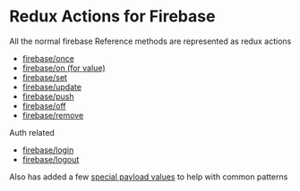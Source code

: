 # Redux Actions for Firebase

All the normal firebase Reference methods are represented as redux actions

* [firebase/once](/actions/firebaseonce.md)
* [firebase/on \(for value\)](/actions/firebaseon-for-value.md)
* [firebase/set](/actions/firebaseset.md)
* [firebase/update](/actions/firebaseupdate.md)
* [firebase/push](/actions/firebasepush.md)
* [firebase/off](/actions/firebaseoff.md)
* [firebase/remove](/actions/firebaseremove.md)

Auth related

* [firebase/login](/firebase/login)
* [firebase/logout](/firebase/logout)

Also has added a few [special payload values](/actions/special-payload-values.md) to help with common patterns

